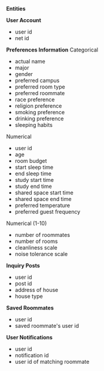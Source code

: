 **Entities**

**User Account**
- user id
- net id

**Preferences Information**
Categorical
- actual name
- major
- gender
- preferred campus
- preferred room type
- preferred roommate
- race preference
- religion preference
- smoking preference
- drinking preference
- sleeping habits

Numerical
- user id
- age
- room budget
- start sleep time
- end sleep time
- study start time
- study end time
- shared space start time
- shared space end time
- preferred temperature
- preferred guest frequency

Numerical (1-10)
- number of roommates
- number of rooms
- cleanliness scale
- noise tolerance scale

**Inquiry Posts**
- user id
- post id
- address of house
- house type

**Saved Roommates**
- user id
- saved roommate's user id

**User Notifications**
- user id
- notification id
- user id of matching roommate
